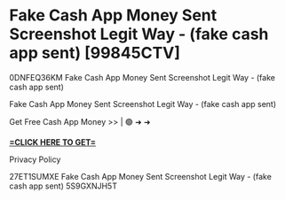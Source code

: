 # Fake Cash App Money Sent Screenshot Legit Way - (fake cash app sent) [99845CTV]

0DNFEQ36KM Fake Cash App Money Sent Screenshot Legit Way - (fake cash app sent)

Fake Cash App Money Sent Screenshot Legit Way - (fake cash app sent)

Get Free Cash App Money >> | 🟢 ➜ ➜ 

**[=CLICK HERE TO GET=](https://www.google.com/url?q=https%3A%2F%2Fappbitly.com%2FIVqWW)**

Privacy Policy

 27ET1SUMXE Fake Cash App Money Sent Screenshot Legit Way - (fake cash app sent) 5S9GXNJH5T

